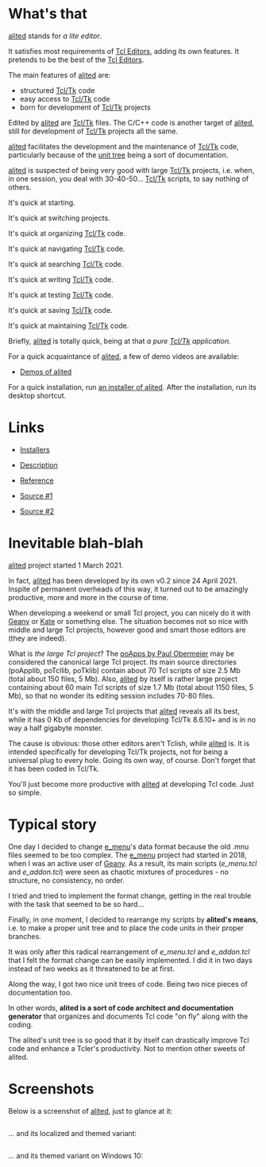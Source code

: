 # What's that

[alited](https://github.com/aplsimple/alited) stands for *a lite editor*.

It satisfies most requirements of [Tcl Editors](https://wiki.tcl-lang.org/Tcl+Editors), adding its own features. It pretends to be the best of the [Tcl Editors](https://wiki.tcl-lang.org/Tcl+Editors).

The main features of [alited](https://github.com/aplsimple/alited) are:

  * structured [Tcl/Tk](https://wiki.tcl-lang.org/) code
  * easy access to [Tcl/Tk](https://wiki.tcl-lang.org/) code
  * born for development of [Tcl/Tk](https://wiki.tcl-lang.org/) projects

Edited by [alited](https://github.com/aplsimple/alited) are [Tcl/Tk](https://wiki.tcl-lang.org/) files. The C/C++ code is another target of [alited](https://github.com/aplsimple/alited), still for development of [Tcl/Tk](https://wiki.tcl-lang.org/) projects all the same.

[alited](https://github.com/aplsimple/alited) facilitates the development and the maintenance of [Tcl/Tk](https://wiki.tcl-lang.org/) code, particularly because of the [unit tree](https://aplsimple.github.io/en/tcl/alited/index.html#units) being a sort of documentation.

[alited](https://github.com/aplsimple/alited) is suspected of being very good with large [Tcl/Tk](https://wiki.tcl-lang.org/) projects, i.e. when, in one session, you deal with 30-40-50... [Tcl/Tk](https://wiki.tcl-lang.org/) scripts, to say nothing of others.

It's quick at starting.

It's quick at switching projects.

It's quick at organizing [Tcl/Tk](https://wiki.tcl-lang.org/) code.

It's quick at navigating [Tcl/Tk](https://wiki.tcl-lang.org/) code.

It's quick at searching [Tcl/Tk](https://wiki.tcl-lang.org/) code.

It's quick at writing [Tcl/Tk](https://wiki.tcl-lang.org/) code.

It's quick at testing [Tcl/Tk](https://wiki.tcl-lang.org/) code.

It's quick at saving [Tcl/Tk](https://wiki.tcl-lang.org/) code.

It's quick at maintaining [Tcl/Tk](https://wiki.tcl-lang.org/) code.

Briefly, [alited](https://github.com/aplsimple/alited) is totally quick, being at that *a pure [Tcl/Tk](https://wiki.tcl-lang.org/) application.*

For a quick acquaintance of [alited](https://github.com/aplsimple/alited), a few of demo videos are available:

   * [Demos of alited](https://github.com/aplsimple/alited/releases/tag/Demos_of_alited-1.6)

For a quick installation, run [an installer of alited](https://github.com/aplsimple/alited/releases/tag/install-alited-v1.6). After the installation, run its desktop shortcut.

# Links

   * [Installers](https://github.com/aplsimple/alited/releases/tag/install-alited-v1.6)

   * [Description](https://aplsimple.github.io/en/tcl/alited/index.html)
   * [Reference](https://aplsimple.github.io/en/tcl/alited/alited.html)

   * [Source #1](https://chiselapp.com/user/aplsimple/repository/alited/download)
   * [Source #2](https://github.com/aplsimple/alited)

# Inevitable blah-blah

[alited](https://github.com/aplsimple/alited) project started 1 March 2021.

In fact, [alited](https://github.com/aplsimple/alited) has been developed by its own v0.2 since 24 April 2021. Inspite of permanent overheads of this way, it turned out to be amazingly productive, more and more in the course of time.

When developing a weekend or small Tcl project, you can nicely do it with [Geany](https://www.geany.org) or [Kate](https://kate-editor.org) or something else. The situation becomes not so nice with middle and large Tcl projects, however good and smart those editors are (they are indeed).

What is *the large Tcl project*? The [poApps by Paul Obermeier](http://www.posoft.de/index.html) may be considered the canonical large Tcl project. Its main source directories (poApplib, poTcllib, poTklib) contain about 70 Tcl scripts of size 2.5 Mb (total about 150 files, 5 Mb). Also, [alited](https://github.com/aplsimple/alited) by itself is rather large project containing about 60 main Tcl scripts of size 1.7 Mb (total about 1150 files, 5 Mb), so that no wonder its editing session includes 70-80 files.

It's with the middle and large Tcl projects that [alited](https://github.com/aplsimple/alited) reveals all its best, while it has 0 Kb of dependencies for developing Tcl/Tk 8.6.10+ and is in no way a half gigabyte monster.

The cause is obvious: those other editors aren't Tclish, while [alited](https://github.com/aplsimple/alited) is. It is intended specifically for developing Tcl/Tk projects, not for being a universal plug to every hole. Going its own way, of course. Don't forget that it has been coded in Tcl/Tk.

You'll just become more productive with [alited](https://github.com/aplsimple/alited) at developing Tcl code. Just so simple.

# Typical story

One day I decided to change [e_menu](https://aplsimple.github.io/en/tcl/e_menu/index.html)'s data format because the old .mnu files seemed to be too complex. The [e_menu](https://aplsimple.github.io/en/tcl/e_menu/index.html) project had started in 2018, when I was an active user of [Geany](https://www.geany.org). As a result, its main scripts (*e_menu.tcl* and *e_addon.tcl*) were seen as chaotic mixtures of procedures - no structure, no consistency, no order.

I tried and tried to implement the format change, getting in the real trouble with the task that seemed to be so hard...

Finally, in one moment, I decided to rearrange my scripts by **alited's means**, i.e. to make a proper unit tree and to place the code units in their proper branches.

It was only after this radical rearrangement of *e_menu.tcl* and *e_addon.tcl* that I felt the format change can be easily implemented. I did it in two days instead of two weeks as it threatened to be at first.

Along the way, I got two nice unit trees of code. Being two nice pieces of documentation too.

In other words, **alited is a sort of code architect and documentation generator** that organizes and documents Tcl code "on fly" along with the coding.

The alited's unit tree is so good that it by itself can drastically improve Tcl code and enhance a Tcler's productivity. Not to mention other sweets of alited.

# Screenshots

Below is a screenshot of [alited](https://github.com/aplsimple/alited), just to glance at it:

<img src="https://aplsimple.github.io/en/tcl/alited/files/alited-en.png" class="media" alt="">

... and its localized and themed variant:

<img src="https://aplsimple.github.io/en/tcl/alited/files/alited-ru.png" class="media" alt="">

... and its themed variant on Windows 10:

<img src="https://aplsimple.github.io/en/tcl/alited/files/alited-win10.png" class="media" alt="">
